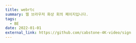 ```yaml
---
title: webrtc
summary: 웹 브라우저 화상 회의 페이지입니다.
tags:
  - BE
date: 2022-01-01
external_link: https://github.com/cabstone-4K-video/sign
---
```

